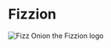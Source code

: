 # Fizzion

![Fizz Onion the Fizzion logo](https://raw.github.com/fizzion/fizzion/master/fizzion.png)
